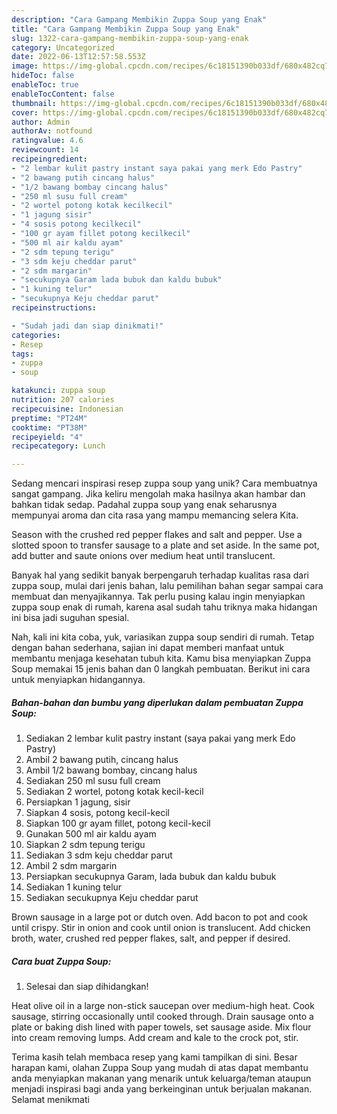 ```yaml
---
description: "Cara Gampang Membikin Zuppa Soup yang Enak"
title: "Cara Gampang Membikin Zuppa Soup yang Enak"
slug: 1322-cara-gampang-membikin-zuppa-soup-yang-enak
category: Uncategorized
date: 2022-06-13T12:57:58.553Z
image: https://img-global.cpcdn.com/recipes/6c18151390b033df/680x482cq70/zuppa-soup-foto-resep-utama.jpg
hideToc: false
enableToc: true
enableTocContent: false
thumbnail: https://img-global.cpcdn.com/recipes/6c18151390b033df/680x482cq70/zuppa-soup-foto-resep-utama.jpg
cover: https://img-global.cpcdn.com/recipes/6c18151390b033df/680x482cq70/zuppa-soup-foto-resep-utama.jpg
author: Admin
authorAv: notfound
ratingvalue: 4.6
reviewcount: 14
recipeingredient:
- "2 lembar kulit pastry instant saya pakai yang merk Edo Pastry"
- "2 bawang putih cincang halus"
- "1/2 bawang bombay cincang halus"
- "250 ml susu full cream"
- "2 wortel potong kotak kecilkecil"
- "1 jagung sisir"
- "4 sosis potong kecilkecil"
- "100 gr ayam fillet potong kecilkecil"
- "500 ml air kaldu ayam"
- "2 sdm tepung terigu"
- "3 sdm keju cheddar parut"
- "2 sdm margarin"
- "secukupnya Garam lada bubuk dan kaldu bubuk"
- "1 kuning telur"
- "secukupnya Keju cheddar parut"
recipeinstructions:

- "Sudah jadi dan siap dinikmati!"
categories:
- Resep
tags:
- zuppa
- soup

katakunci: zuppa soup 
nutrition: 207 calories
recipecuisine: Indonesian
preptime: "PT24M"
cooktime: "PT38M"
recipeyield: "4"
recipecategory: Lunch

---
```





Sedang mencari inspirasi resep zuppa soup yang unik? Cara membuatnya sangat gampang. Jika keliru mengolah maka hasilnya akan hambar dan bahkan tidak sedap. Padahal zuppa soup yang enak seharusnya mempunyai aroma dan cita rasa yang mampu memancing selera Kita.





Season with the crushed red pepper flakes and salt and pepper. Use a slotted spoon to transfer sausage to a plate and set aside. In the same pot, add butter and saute onions over medium heat until translucent.

Banyak hal yang sedikit banyak berpengaruh terhadap kualitas rasa dari zuppa soup, mulai dari jenis bahan, lalu pemilihan bahan segar sampai cara membuat dan menyajikannya. Tak perlu pusing kalau ingin menyiapkan zuppa soup enak di rumah, karena asal sudah tahu triknya maka hidangan ini bisa jadi suguhan spesial.






Nah, kali ini kita coba, yuk, variasikan zuppa soup sendiri di rumah. Tetap dengan bahan sederhana, sajian ini dapat memberi manfaat untuk membantu menjaga kesehatan tubuh kita. Kamu bisa menyiapkan Zuppa Soup memakai 15 jenis bahan dan 0 langkah pembuatan. Berikut ini cara untuk menyiapkan hidangannya.

<!--inarticleads1-->

##### Bahan-bahan dan bumbu yang diperlukan dalam pembuatan Zuppa Soup:

1. Sediakan 2 lembar kulit pastry instant (saya pakai yang merk Edo Pastry)
1. Ambil 2 bawang putih, cincang halus
1. Ambil 1/2 bawang bombay, cincang halus
1. Sediakan 250 ml susu full cream
1. Sediakan 2 wortel, potong kotak kecil-kecil
1. Persiapkan 1 jagung, sisir
1. Siapkan 4 sosis, potong kecil-kecil
1. Siapkan 100 gr ayam fillet, potong kecil-kecil
1. Gunakan 500 ml air kaldu ayam
1. Siapkan 2 sdm tepung terigu
1. Sediakan 3 sdm keju cheddar parut
1. Ambil 2 sdm margarin
1. Persiapkan secukupnya Garam, lada bubuk dan kaldu bubuk
1. Sediakan 1 kuning telur
1. Sediakan secukupnya Keju cheddar parut


Brown sausage in a large pot or dutch oven. Add bacon to pot and cook until crispy. Stir in onion and cook until onion is translucent. Add chicken broth, water, crushed red pepper flakes, salt, and pepper if desired. 

<!--inarticleads2-->

##### Cara buat Zuppa Soup:


1. Selesai dan siap dihidangkan!

Heat olive oil in a large non-stick saucepan over medium-high heat. Cook sausage, stirring occasionally until cooked through. Drain sausage onto a plate or baking dish lined with paper towels, set sausage aside. Mix flour into cream removing lumps. Add cream and kale to the crock pot, stir. 

Terima kasih telah membaca resep yang kami tampilkan di sini. Besar harapan kami, olahan Zuppa Soup yang mudah di atas dapat membantu anda menyiapkan makanan yang menarik untuk keluarga/teman ataupun menjadi inspirasi bagi anda yang berkeinginan untuk berjualan makanan. Selamat menikmati
